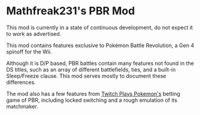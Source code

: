 # Mathfreak231's PBR Mod

This mod is currently in a state of continuous development, do not expect it to work as advertised.

This mod contains features exclusive to Pokémon Battle Revolution, a Gen 4 spinoff for the Wii.

Although it is D/P based, PBR battles contain many features not found in the DS titles, such as an array of different battlefields, ties, and a built-in Sleep/Freeze clause.
This mod serves mostly to document these differences.

The mod also has a few features from [Twitch Plays Pokemon's](https://twitch.tv/twitchplayspokemon) betting game of PBR, including locked switching and a rough emulation of its matchmaker.
